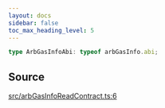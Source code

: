 ```yaml
---
layout: docs
sidebar: false
toc_max_heading_level: 5
---
```


```ts
type ArbGasInfoAbi: typeof arbGasInfo.abi;
```

## Source

[src/arbGasInfoReadContract.ts:6](https://github.com/OffchainLabs/arbitrum-orbit-sdk/blob/9d5595a042e42f7d6b9af10a84816c98ea30f330/src/arbGasInfoReadContract.ts#L6)
